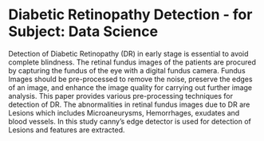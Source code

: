 # Diabetic Retinopathy Detection - for Subject: Data Science

Detection of Diabetic Retinopathy (DR) in early stage
is essential to avoid complete blindness. The retinal fundus
images of the patients are procured by capturing the fundus of
the eye with a digital fundus camera. Fundus Images should be
pre-processed to remove the noise, preserve the edges of an
image, and enhance the image quality for carrying out further
image analysis. This paper provides various pre-processing
techniques for detection of DR. The abnormalities in retinal
fundus images due to DR are Lesions which includes
Microaneurysms, Hemorrhages, exudates and blood vessels. In
this study canny’s edge detector is used for detection of Lesions
and features are extracted.
